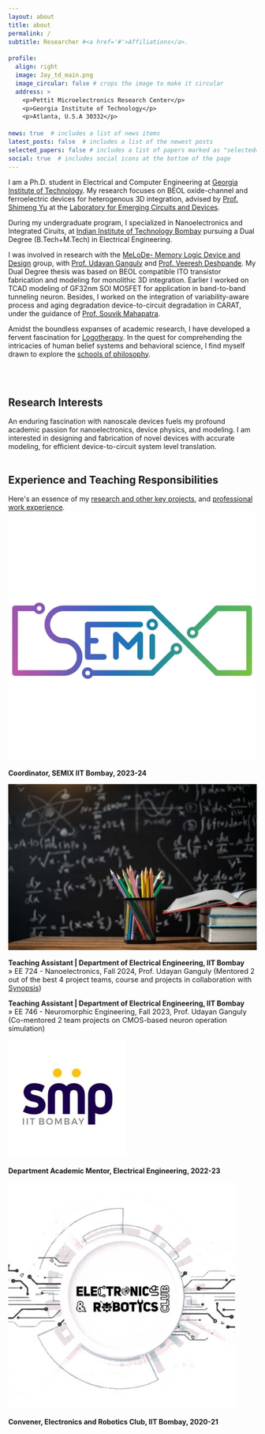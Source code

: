 ```yaml
---
layout: about
title: about
permalink: /
subtitle: Researcher #<a href='#'>Affiliations</a>.

profile:
  align: right
  image: Jay_td_main.png
  image_circular: false # crops the image to make it circular
  address: >
    <p>Pettit Microelectronics Research Center</p>
    <p>Georgia Institute of Technology</p>
    <p>Atlanta, U.S.A 30332</p>

news: true  # includes a list of news items
latest_posts: false  # includes a list of the newest posts
selected_papers: false # includes a list of papers marked as "selected={true}"
social: true  # includes social icons at the bottom of the page
---
```


I am a Ph.D. student in Electrical and Computer Engineering at [Georgia Institute of Technology](https://www.gatech.edu/). My research focuses on BEOL oxide-channel and ferroelectric devices for heterogenous 3D integration, advised by [Prof. Shimeng Yu](https://shimeng.ece.gatech.edu/professor/) at the [Laboratory for Emerging Circuits and Devices](https://shimeng.ece.gatech.edu/).

During my undergraduate program, I specialized in Nanoelectronics and Integrated Ciruits, at [Indian Institute of Technology Bombay](https://www.iitb.ac.in/) pursuing a Dual Degree (B.Tech+M.Tech) in Electrical Engineering. 

I was involved in research with the [MeLoDe- Memory Logic Device and Design](https://nanomemorylogic.wordpress.com/) group, with [Prof. Udayan Ganguly](https://www.ee.iitb.ac.in/web/people/faculty/home/udayan) and [Prof. Veeresh Deshpande](https://www.ee.iitb.ac.in/web/people/veeresh-deshpande/). My Dual Degree thesis was based on BEOL compatible ITO transistor fabrication and modeling for monolithic 3D integration. Earlier I worked on TCAD modeling of GF32nm SOI MOSFET for application in band-to-band tunneling neuron. Besides, I worked on the integration of variability-aware process and aging degradation device-to-circuit degradation in CARAT, under the guidance of [Prof. Souvik Mahapatra](https://www.ee.iitb.ac.in/wiki/faculty/souvik). 

Amidst the boundless expanses of academic research, I have developed a fervent fascination for [Logotherapy](https://en.wikipedia.org/wiki/Logotherapy). In the quest for comprehending the intricacies of human belief systems and behavioral science, I find myself drawn to explore the [schools of philosophy](https://bigthink.com/thinking/10-schools-of-philosophy-and-why-you-should-know-them/).
 <!-- Through the exploration of device physics, intricate design, and precise fabrication, we are actively engaged in advancing the realm of advanced computing.  -->

<br>
<br>

<h2><strong>Research</strong> Interests</h2>
An enduring fascination with nanoscale devices fuels my profound academic passion for nanoelectronics, device physics, and modeling.
I am interested in designing and fabrication of novel devices with accurate modeling, for efficient device-to-circuit system level translation.

<br>
<br>


<h2><strong>Experience</strong> and Teaching Responsibilities</h2>
Here's an essence of my <a href="{{ 'projects' | relative_url }}">research and other key projects</a>, and <a href="{{ 'work' | relative_url }}">professional work experience</a>. 

<br>

<div class="work"> 

  <div class="work-item">
    <div class="work-bubble-with-date">
      <img src="/assets/img/Semix.jpg" class="work-bubble" />
    </div>
    <p class="work-text">
      <strong> Coordinator, SEMIX IIT Bombay, 2023-24</strong> <br/>
    </p>
  </div>

  <div class="work-item">
    <div class="work-bubble-with-date">
      <img src="/assets/img/teaching.jpg" class="work-bubble" />
    </div>
    <p class="work-text">
      <strong>Teaching Assistant | Department of Electrical Engineering, IIT Bombay</strong> <br/>
      <span style="font-size: 0.9rem">
        » EE 724 - Nanoelectronics, Fall 2024, Prof. Udayan Ganguly (Mentored 2 out of the best 4 project teams, course and projects in collaboration with <a href= "https://www.synopsys.com/">Synopsis</a>)<br>
       </span>
    </p>
    <p class="work-text">
      <strong>Teaching Assistant | Department of Electrical Engineering, IIT Bombay</strong> <br/>
      <span style="font-size: 0.9rem">
        » EE 746 - Neuromorphic Engineering, Fall 2023, Prof. Udayan Ganguly (Co-mentored 2 team projects on CMOS-based neuron operation simulation)<br>
       </span>
    </p>
  </div>

  <div class="work-item vertical-center-text">
    <div class="work-bubble-with-date">
      <img src="/assets/img/smp.jpg" class="work-bubble" />
    </div>
    <p class="work-text">
      <strong>Department Academic Mentor, Electrical Engineering, 2022-23</strong> <br/>
    </p>
  </div>

  <div class="work-item vertical-center-text">
    <div class="work-bubble-with-date">
      <img src="/assets/img/erc.jpeg" class="work-bubble" />
    </div>
    <p class="work-text">
      <strong>Convener, Electronics and Robotics Club, IIT Bombay, 2020-21</strong> <br/>
    </p>
  </div>

</div>


